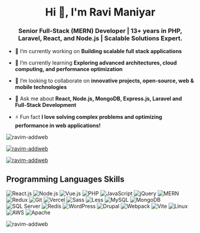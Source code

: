 <h1 align="center">Hi 👋, I'm Ravi Maniyar</h1>
<h3 align="center">Senior Full-Stack (MERN) Developer | 13+ years in PHP, Laravel, React, and Node.js | Scalable Solutions Expert.</h3>

- 🔭 I’m currently working on **Building scalable full stack applications**

- 🌱 I’m currently learning **Exploring advanced architectures, cloud computing, and performance optimization**

- 👯 I’m looking to collaborate on **innovative projects, open-source, web & mobile technologies**

- 💬 Ask me about **React, Node.js, MongoDB, Express.js, Laravel and Full-Stack Development**

- ⚡ Fun fact **I love solving complex problems and optimizing performance in web applications!**

<p align="left"> <img src="https://komarev.com/ghpvc/?username=ravim-addweb&label=Profile%20views&color=0e75b6&style=flat" alt="ravim-addweb" /> </p>

<p align="left"> <a href="https://github.com/ryo-ma/github-profile-trophy"><img src="https://github-profile-trophy.vercel.app/?username=ravim-addweb" alt="ravim-addweb" /></a> </p>

<p align="left"> <a href="https://github.com/ryo-ma/github-profile-trophy"><img src="https://github-profile-trophy.vercel.app/?username=ravim-addweb&theme=radical" alt="ravim-addweb" /></a></p>

## Programming Languages Skills

![React.js](https://img.shields.io/badge/React.js-61DAFB?style=for-the-badge&logo=react&logoColor=black) ![Node.js](https://img.shields.io/badge/Node.js-339933?style=for-the-badge&logo=node.js&logoColor=white) ![Vue.js](https://img.shields.io/badge/Vue.js-4FC08D?style=for-the-badge&logo=vue.js&logoColor=white) ![PHP](https://img.shields.io/badge/PHP-777BB4?style=for-the-badge&logo=php&logoColor=white) ![JavaScript](https://img.shields.io/badge/JavaScript-F7DF1E?style=for-the-badge&logo=javascript&logoColor=black) ![jQuery](https://img.shields.io/badge/jQuery-0769AD?style=for-the-badge&logo=jquery&logoColor=white) ![MERN](https://img.shields.io/badge/MERN-00C300?style=for-the-badge&logo=mongodb&logoColor=white) ![Redux](https://img.shields.io/badge/Redux-764ABC?style=for-the-badge&logo=redux&logoColor=white) ![Git](https://img.shields.io/badge/Git-F05032?style=for-the-badge&logo=git&logoColor=white) ![Vercel](https://img.shields.io/badge/Vercel-000000?style=for-the-badge&logo=vercel&logoColor=white) ![Sass](https://img.shields.io/badge/Sass-CC6699?style=for-the-badge&logo=sass&logoColor=white) ![Less](https://img.shields.io/badge/Less-1D365D?style=for-the-badge&logo=less&logoColor=white) ![MySQL](https://img.shields.io/badge/MySQL-4479A1?style=for-the-badge&logo=mysql&logoColor=white) ![MongoDB](https://img.shields.io/badge/MongoDB-47A248?style=for-the-badge&logo=mongodb&logoColor=white) ![SQL Server](https://img.shields.io/badge/SQL%20Server-CC2927?style=for-the-badge&logo=microsoftsqlserver&logoColor=white) ![Redis](https://img.shields.io/badge/Redis-DC382D?style=for-the-badge&logo=redis&logoColor=white) ![WordPress](https://img.shields.io/badge/WordPress-21759B?style=for-the-badge&logo=wordpress&logoColor=white) ![Drupal](https://img.shields.io/badge/Drupal-0678BE?style=for-the-badge&logo=drupal&logoColor=white) ![Webpack](https://img.shields.io/badge/Webpack-8DD6F9?style=for-the-badge&logo=webpack&logoColor=black) ![Vite](https://img.shields.io/badge/Vite-646CFF?style=for-the-badge&logo=vite&logoColor=white) ![Linux](https://img.shields.io/badge/Linux-FCC624?style=for-the-badge&logo=linux&logoColor=black) ![AWS](https://img.shields.io/badge/AWS-232F3E?style=for-the-badge&logo=amazon-aws&logoColor=white) ![Apache](https://img.shields.io/badge/Apache-D22128?style=for-the-badge&logo=apache&logoColor=white)

<p><img align="left" src="https://github-readme-stats.vercel.app/api/top-langs?username=ravim-addweb&show_icons=true&locale=en&layout=compact" alt="ravim-addweb" /></p>
